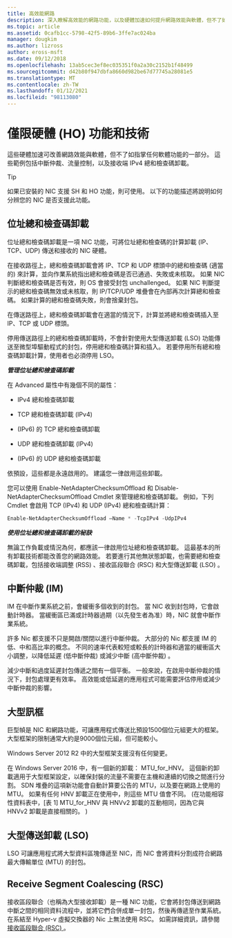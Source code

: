 ```yaml
---
title: 高效能網路
description: 深入瞭解高效能的網路功能，以及硬體加速如何提升網路效能與軟體，但不了如指掌任何軟體功能。
ms.topic: article
ms.assetid: 0cafb1cc-5798-42f5-89b6-3ffe7ac024ba
manager: dougkim
ms.author: lizross
author: eross-msft
ms.date: 09/12/2018
ms.openlocfilehash: 13ab5cec3ef8ec035351f0a2a30c2152b1f48499
ms.sourcegitcommit: d42b80f947dbfa8660d982be67d77745a28081e5
ms.translationtype: MT
ms.contentlocale: zh-TW
ms.lasthandoff: 01/12/2021
ms.locfileid: "98113080"
---
```

# <a name="hardware-only-ho-features-and-technologies"></a>僅限硬體 (HO) 功能和技術

這些硬體加速可改善網路效能與軟體，但不了如指掌任何軟體功能的一部分。 這些範例包括中斷仲裁、流量控制，以及接收端 IPv4 總和檢查碼卸載。

>[!TIP]
>如果已安裝的 NIC 支援 SH 和 HO 功能，則可使用。 以下的功能描述將說明如何分辨您的 NIC 是否支援此功能。

## <a name="address-checksum-offload"></a>位址總和檢查碼卸載

位址總和檢查碼卸載是一項 NIC 功能，可將位址總和檢查碼的計算卸載 (IP、TCP、UDP) 傳送和接收的 NIC 硬體。

在接收路徑上，總和檢查碼卸載會將 IP、TCP 和 UDP 標頭中的總和檢查碼 (適當的) 來計算，並向作業系統指出總和檢查碼是否已通過、失敗或未核取。 如果 NIC 判斷總和檢查碼是否有效，則 OS 會接受封包 unchallenged。 如果 NIC 判斷提示的總和檢查碼無效或未核取，則 IP/TCP/UDP 堆疊會在內部再次計算總和檢查碼。 如果計算的總和檢查碼失敗，則會捨棄封包。

在傳送路徑上，總和檢查碼卸載會在適當的情況下，計算並將總和檢查碼插入至 IP、TCP 或 UDP 標頭。

停用傳送路徑上的總和檢查碼卸載時，不會針對使用大型傳送卸載 (LSO) 功能傳送至微型埠驅動程式的封包，停用總和檢查碼計算和插入。  若要停用所有總和檢查碼卸載計算，使用者也必須停用 LSO。

_**管理位址總和檢查碼卸載**_

在 Advanced 屬性中有幾個不同的屬性：

-   IPv4 總和檢查碼卸載

-   TCP 總和檢查碼卸載 (IPv4) 

-    (IPv6) 的 TCP 總和檢查碼卸載

-   UDP 總和檢查碼卸載 (IPv4) 

-    (IPv6) 的 UDP 總和檢查碼卸載

依預設，這些都是永遠啟用的。 建議您一律啟用這些卸載。

您可以使用 Enable-NetAdapterChecksumOffload 和 Disable-NetAdapterChecksumOffload Cmdlet 來管理總和檢查碼卸載。 例如，下列 Cmdlet 會啟用 TCP (IPv4) 和 UDP (IPv4) 總和檢查碼計算：

```PowerShell
Enable-NetAdapterChecksumOffload –Name * -TcpIPv4 -UdpIPv4
```

_**使用位址總和檢查碼卸載的秘訣**_

無論工作負載或情況為何，都應該一律啟用位址總和檢查碼卸載。 這最基本的所有卸載技術都能改善您的網路效能。 若要進行其他無狀態卸載，也需要總和檢查碼卸載，包括接收端調整 (RSS) 、接收區段聯合 (RSC) 和大型傳送卸載 (LSO) 。

## <a name="interrupt-moderation-im"></a>中斷仲裁 (IM) 

IM 在中斷作業系統之前，會緩衝多個收到的封包。 當 NIC 收到封包時，它會啟動計時器。 當緩衝區已滿或計時器過期（以先發生者為准）時，NIC 就會中斷作業系統。

許多 Nic 都支援不只是開啟/關閉以進行中斷仲裁。 大部分的 Nic 都支援 IM 的低、中和高比率的概念。 不同的速率代表較短或較長的計時器和適當的緩衝區大小調整，以降低延遲 (低中斷仲裁) 或減少中斷 (高中斷仲裁) 。

減少中斷和過度延遲封包傳遞之間有一個平衡。 一般來說，在啟用中斷仲裁的情況下，封包處理更有效率。 高效能或低延遲的應用程式可能需要評估停用或減少中斷仲裁的影響。

## <a name="jumbo-frames"></a>大型訊框

巨型幀是 NIC 和網路功能，可讓應用程式傳送比預設1500個位元組更大的框架。 大型框架的限制通常大約是9000個位元組，但可能較小。

Windows Server 2012 R2 中的大型框架支援沒有任何變更。

在 Windows Server 2016 中，有一個新的卸載： MTU_for_HNV。 這個新的卸載適用于大型框架設定，以確保封裝的流量不需要在主機和連續的切換之間進行分割。 SDN 堆疊的這項新功能會自動計算要公告的 MTU，以及要在網路上使用的 MTU。 如果有任何 HNV 卸載正在使用中，則這些 MTU 值會不同。  (在功能相容性資料表中，[表 1] MTU_for_HNV 與 HNVv2 卸載的互動相同，因為它與 HNVv2 卸載是直接相關的。 ) 

## <a name="large-send-offload-lso"></a>大型傳送卸載 (LSO)

LSO 可讓應用程式將大型資料區塊傳遞至 NIC，而 NIC 會將資料分割成符合網路最大傳輸單位 (MTU) 的封包。

## <a name="receive-segment-coalescing-rsc"></a>Receive Segment Coalescing (RSC)

接收區段聯合（也稱為大型接收卸載）是一種 NIC 功能，它會將封包傳送到網路中斷之間的相同資料流程中，並將它們合併成單一封包，然後再傳遞至作業系統。 在系結至 Hyper-v 虛擬交換器的 Nic 上無法使用 RSC。 如需詳細資訊，請參閱 [接收區段聯合 (RSC) ](./rsc-in-the-vswitch.md)。